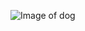 ![Image of dog](https://d17fnq9dkz9hgj.cloudfront.net/breed-uploads/2018/08/chihuahua-detail.jpg?bust=1535565487&width=630)
